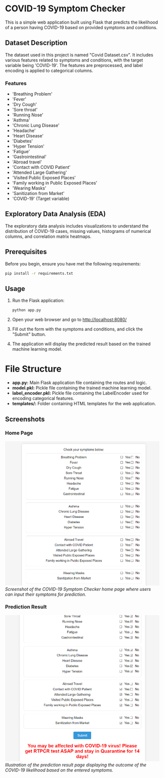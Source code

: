 # COVID-19 Symptom Checker

 This is a simple web application built using Flask that predicts the likelihood of a person having COVID-19 based on provided symptoms and conditions.

 ## Dataset Description

The dataset used in this project is named "Covid Dataset.csv". It includes various features related to symptoms and conditions, with the target variable being 'COVID-19'. The features are preprocessed, and label encoding is applied to categorical columns.

### Features

- 'Breathing Problem'
- 'Fever'
- 'Dry Cough'
- 'Sore throat'
- 'Running Nose'
- 'Asthma'
- 'Chronic Lung Disease'
- 'Headache'
- 'Heart Disease'
- 'Diabetes'
- 'Hyper Tension'
- 'Fatigue'
- 'Gastrointestinal'
- 'Abroad travel'
- 'Contact with COVID Patient'
- 'Attended Large Gathering'
- 'Visited Public Exposed Places'
- 'Family working in Public Exposed Places'
- 'Wearing Masks'
- 'Sanitization from Market'
- 'COVID-19' (Target variable)

## Exploratory Data Analysis (EDA)

The exploratory data analysis includes visualizations to understand the distribution of COVID-19 cases, missing values, histograms of numerical columns, and correlation matrix heatmaps.

## Prerequisites

Before you begin, ensure you have met the following requirements:
```bash
pip install -r requirements.txt
```
## Usage

1. Run the Flask application:

    ```bash
    python app.py
    ```

2. Open your web browser and go to [http://localhost:8080/](http://localhost:8080/)

3. Fill out the form with the symptoms and conditions, and click the "Submit" button.

4. The application will display the predicted result based on the trained machine learning model.

# File Structure

- **app.py:** Main Flask application file containing the routes and logic.
- **model.pkl:** Pickle file containing the trained machine learning model.
- **label_encoder.pkl:** Pickle file containing the LabelEncoder used for encoding categorical features.
- **templates/:** Folder containing HTML templates for the web application.


 ## Screenshots

### Home Page
![Home Page](screenshots/home_page.png)
*Screenshot of the COVID-19 Symptom Checker home page where users can input their symptoms for prediction.*

### Prediction Result
![Prediction Result](screenshots/prediction_result.png)
*Illustration of the prediction result page displaying the outcome of the COVID-19 likelihood based on the entered symptoms.*
